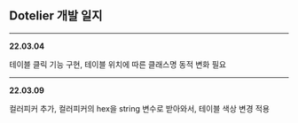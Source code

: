 <h2>Dotelier 개발 일지</h2>
<hr>
<b>22.03.04</b><p>테이블 클릭 기능 구현, 테이블 위치에 따른 클래스명 동적 변화 필요</p>
<hr>
<b>22.03.09</b><p>컬러피커 추가, 컬러피커의 hex을 string 변수로 받아와서, 테이블 색상 변경 적용</p>

